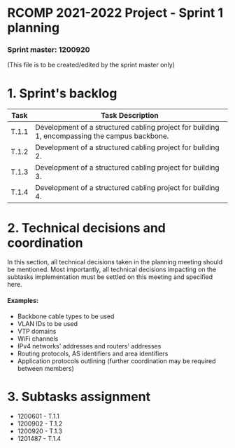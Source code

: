 # RCOMP 2021-2022 Project - Sprint 1 planning

### Sprint master: 1200920

(This file is to be created/edited by the sprint master only)

# 1. Sprint's backlog

| Task  | Task Description                                                                              |
| ----- | --------------------------------------------------------------------------------------------- |
| T.1.1 | Development of a structured cabling project for building 1, encompassing the campus backbone. |
| T.1.2 | Development of a structured cabling project for building 2.                                   |
| T.1.3 | Development of a structured cabling project for building 3.                                   |
| T.1.4 | Development of a structured cabling project for building 4.                                   |



# 2. Technical decisions and coordination

In this section, all technical decisions taken in the planning meeting should be mentioned. Most importantly, all technical decisions impacting on the subtasks implementation must be settled on this meeting and specified here.

#### Examples:

- Backbone cable types to be used
- VLAN IDs to be used
- VTP domains
- WiFi channels
- IPv4 networks' addresses and routers' addresses
- Routing protocols, AS identifiers and area identifiers
- Application protocols outlining (further coordination may be required between members)

# 3. Subtasks assignment


- 1200601 - T.1.1
- 1200902 - T.1.2
- 1200920 - T.1.3
- 1201487 - T.1.4

